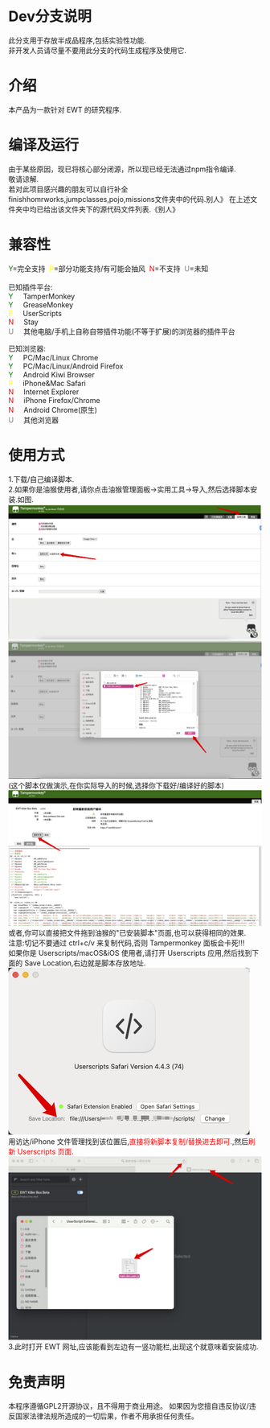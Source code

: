 # Dev分支说明
此分支用于存放半成品程序,包括实验性功能.<br>
非开发人员请尽量不要用此分支的代码生成程序及使用它.
# 介绍

本产品为一款针对 EWT 的研究程序.

# 编译及运行

由于某些原因，现已将核心部分闭源，所以现已经无法通过npm指令编译.<br>
敬请谅解.<br>
若对此项目感兴趣的朋友可以自行补全finishhomrworks,jumpclasses,pojo,missions文件夹中的代码.别人》
在上述文件夹中均已给出该文件夹下的源代码文件列表.《别人》

[//]: # (可以通过以下命令进行编译:<br>)

[//]: # (Linux/macOS &#40;本人开发环境为 macOS&#41;)

[//]: # ()
[//]: # (```shell)

[//]: # (cd EWT-Killer-Box)

[//]: # (sudo npm install)

[//]: # (sudo npm run build)

[//]: # (```)

[//]: # ()
[//]: # (Windows:)

[//]: # ()
[//]: # (```shell)

[//]: # (cd EWT-Killer-Box)

[//]: # (npm install)

[//]: # (npm run build)

[//]: # (```)

[//]: # ()
[//]: # (编译后的脚本在源代码根目录中. 可以直接将其添加到油猴脚本中.)

# 兼容性

<span style="color: green">Y</span>=完全支持&nbsp;&nbsp;<span style="color: yellow">P</span>=部分功能支持/有可能会抽风&nbsp;&nbsp;<span style="color: red">N</span>=不支持&nbsp;&nbsp;<span style="color: gray">U</span>=未知<br><br>
已知插件平台:<br>
<span style="color: green">Y</span>&nbsp;&nbsp;&nbsp;&nbsp;&nbsp;TamperMonkey<br>
<span style="color: green">Y</span>&nbsp;&nbsp;&nbsp;&nbsp;&nbsp;GreaseMonkey<br>
<span style="color: yellow">P</span>&nbsp;&nbsp;&nbsp;&nbsp;&nbsp;UserScripts<br>
<span style="color: red">N</span>&nbsp;&nbsp;&nbsp;&nbsp;&nbsp;Stay<br>
<span style="color: gray">U</span>&nbsp;&nbsp;&nbsp;&nbsp;&nbsp;其他电脑/手机上自称自带插件功能(不等于扩展)的浏览器的插件平台<br>

已知浏览器:<br>
<span style="color: green">Y</span>&nbsp;&nbsp;&nbsp;&nbsp;&nbsp;PC/Mac/Linux Chrome<br>
<span style="color: green">Y</span>&nbsp;&nbsp;&nbsp;&nbsp;&nbsp;PC/Mac/Linux/Android Firefox<br>
<span style="color: green">Y</span>&nbsp;&nbsp;&nbsp;&nbsp;&nbsp;Android Kiwi Browser<br>
<span style="color: yellow">P</span>&nbsp;&nbsp;&nbsp;&nbsp;&nbsp;iPhone&Mac Safari<br>
<span style="color: red">N</span>&nbsp;&nbsp;&nbsp;&nbsp;&nbsp;Internet Explorer<br>
<span style="color: red">N</span>&nbsp;&nbsp;&nbsp;&nbsp;&nbsp;iPhone Firefox/Chrome<br>
<span style="color: red">N</span>&nbsp;&nbsp;&nbsp;&nbsp;&nbsp;Android Chrome(原生)<br>
<span style="color: gray">U</span>&nbsp;&nbsp;&nbsp;&nbsp;&nbsp;其他浏览器<br>

# 使用方式

1.下载/自己编译脚本.<br> 2.如果你是油猴使用者,请你点击油猴管理面板->实用工具->导入,然后选择脚本安装.如图.<br>
<img src="./readme_img/1.png"/>
<img src="./readme_img/2.png"/>
(这个脚本仅做演示,在你实际导入的时候,选择你下载好/编译好的脚本)
<img src="./readme_img/3.png"/>
或者,你可以直接把文件拖到油猴的"已安装脚本"页面,也可以获得相同的效果.<br>
注意:切记不要通过 ctrl+c/v 来复制代码,否则 Tampermonkey 面板会卡死!!!<br>
如果你是 Userscripts/macOS&iOS 使用者,请打开 Userscripts 应用,然后找到下面的 Save Location,右边就是脚本存放地址.<br>
<img src="./readme_img/4.png"><br>
用访达/iPhone 文件管理找到该位置后,<span style="color: red">直接将新脚本复制/替换进去即可.</span>,然后<span style="color: red">刷新 Userscripts 页面.</span><br>
<img src="./readme_img/5.png"> 3.此时打开 EWT 网址,应该能看到左边有一竖功能栏,出现这个就意味着安装成功.

# 免责声明
本程序遵循GPL2开源协议，且不得用于商业用途。
如果因为您擅自违反协议/违反国家法律法规所造成的一切后果，作者不用承担任何责任。